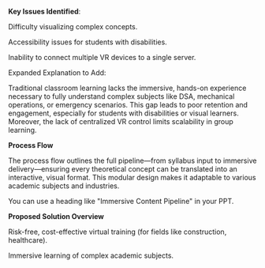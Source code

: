 **Key Issues Identified**:

Difficulty visualizing complex concepts.

Accessibility issues for students with disabilities.

Inability to connect multiple VR devices to a single server.

Expanded Explanation to Add:

Traditional classroom learning lacks the immersive, hands-on experience necessary to fully understand complex subjects like DSA, mechanical operations, or emergency scenarios. This gap leads to poor retention and engagement, especially for students with disabilities or visual learners. Moreover, the lack of centralized VR control limits scalability in group learning.

**Process Flow**

The process flow outlines the full pipeline—from syllabus input to immersive delivery—ensuring every theoretical concept can be translated into an interactive, visual format. This modular design makes it adaptable to various academic subjects and industries.

You can use a heading like "Immersive Content Pipeline" in your PPT.

 **Proposed Solution Overview**

Risk-free, cost-effective virtual training (for fields like construction, healthcare).

Immersive learning of complex academic subjects.
